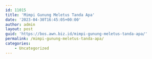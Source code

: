 ```yaml
---
id: 11015
title: 'Mimpi Gunung Meletus Tanda Apa'
date: '2023-04-30T16:45:05+00:00'
author: admin
layout: post
guid: 'https://bos.awn.biz.id/mimpi-gunung-meletus-tanda-apa/'
permalink: /mimpi-gunung-meletus-tanda-apa/
categories:
    - Uncategorized
---
```


